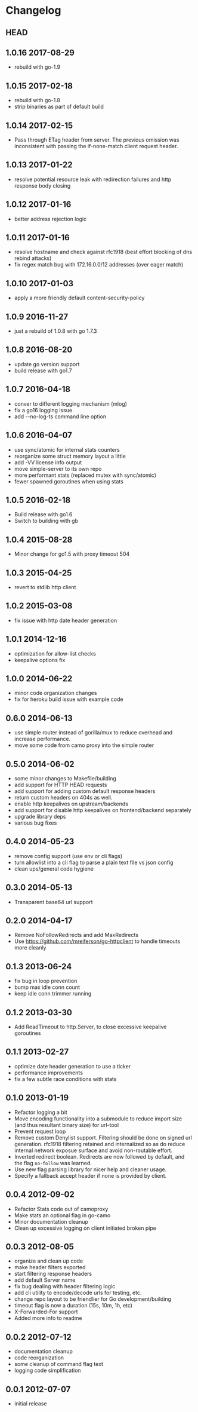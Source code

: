 Changelog
=========

## HEAD

## 1.0.16 2017-08-29
*   rebuild with go-1.9

## 1.0.15 2017-02-18
*   rebuild with go-1.8
*   strip binaries as part of default build

## 1.0.14 2017-02-15
*   Pass through ETag header from server. The previous omission was
    inconsistent with passing the if-none-match client request header.

## 1.0.13 2017-01-22
*   resolve potential resource leak with redirection failures and http response
    body closing

## 1.0.12 2017-01-16
*   better address rejection logic

## 1.0.11 2017-01-16
*   resolve hostname and check against rfc1918 (best effort blocking of dns rebind attacks)
*   fix regex match bug with 172.16.0.0/12 addresses (over eager match)

## 1.0.10 2017-01-03
*   apply a more friendly default content-security-policy

## 1.0.9 2016-11-27
*   just a rebuild of 1.0.8 with go 1.7.3

## 1.0.8 2016-08-20
*   update go version support
*   build release with go1.7

## 1.0.7 2016-04-18
*   conver to different logging mechanism (mlog)
*   fix a go16 logging issue
*   add --no-log-ts command line option

## 1.0.6 2016-04-07
*   use sync/atomic for internal stats counters
*   reorganize some struct memory layout a little
*   add -VV license info output
*   move simple-server to its own repo
*   more performant stats (replaced mutex with sync/atomic)
*   fewer spawned goroutines when using stats

## 1.0.5 2016-02-18
*   Build release with go1.6
*   Switch to building with gb

## 1.0.4 2015-08-28
*   Minor change for go1.5 with proxy timeout 504

## 1.0.3 2015-04-25
*   revert to stdlib http client

## 1.0.2 2015-03-08
*   fix issue with http date header generation

## 1.0.1 2014-12-16
*   optimization for allow-list checks
*   keepalive options fix

## 1.0.0 2014-06-22

*   minor code organization changes
*   fix for heroku build issue with example code

## 0.6.0 2014-06-13

*   use simple router instead of gorilla/mux to reduce overhead
    and increase performance.
*   move some code from camo proxy into the simple router

## 0.5.0 2014-06-02

*   some minor changes to Makefile/building
*   add support for HTTP HEAD requests
*   add support for adding custom default response headers
*   return custom headers on 404s as well.
*   enable http keepalives on upstream/backends
*   add support for disable http keepalives on frontend/backend separately
*   upgrade library deps
*   various bug fixes

## 0.4.0 2014-05-23

*   remove config support (use env or cli flags)
*   turn allowlist into a cli flag to parse a plain text file vs json config
*   clean ups/general code hygiene

## 0.3.0 2014-05-13

*   Transparent base64 url support

## 0.2.0 2014-04-17

*   Remove NoFollowRedirects and add MaxRedirects
*   Use https://github.com/mreiferson/go-httpclient to handle timeouts more
    cleanly

## 0.1.3 2013-06-24

*   fix bug in loop prevention
*   bump max idle conn count
*   keep idle conn trimmer running

## 0.1.2 2013-03-30

*   Add ReadTimeout to http.Server, to close excessive keepalive goroutines

## 0.1.1 2013-02-27

*   optimize date header generation to use a ticker
*   performance improvements
*   fix a few subtle race conditions with stats

## 0.1.0 2013-01-19

*   Refactor logging a bit
*   Move encoding functionality into a submodule to reduce import size (and
    thus resultant binary size) for url-tool
*   Prevent request loop
*   Remove custom Denylist support. Filtering should be done on signed url
    generation. rfc1918 filtering retained and internalized so as do reduce
    internal network exposue surface and avoid non-routable effort.
*   Inverted redirect boolean. Redirects are now followed by default, and 
    the flag `no-follow` was learned.
*   Use new flag parsing library for nicer help and cleaner usage.
*   Specify a fallback accept header if none is provided by client.

## 0.0.4 2012-09-02

*   Refactor Stats code out of camoproxy
*   Make stats an optional flag in go-camo
*   Minor documentation cleanup
*   Clean up excessive logging on client initiated broken pipe

## 0.0.3 2012-08-05

*   organize and clean up code
*   make header filters exported 
*   start filtering response headers
*   add default Server name
*   fix bug dealing with header filtering logic
*   add cli utility to encode/decode urls for testing, etc.
*   change repo layout to be friendlier for Go development/building
*   timeout flag is now a duration (15s, 10m, 1h, etc)
*   X-Forwarded-For support
*   Added more info to readme


## 0.0.2 2012-07-12

*   documentation cleanup
*   code reorganization
*   some cleanup of command flag text
*   logging code simplification


## 0.0.1 2012-07-07

*   initial release

